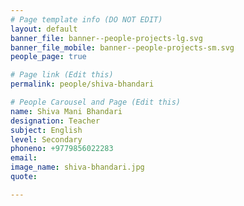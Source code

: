 ```yaml
---
# Page template info (DO NOT EDIT)
layout: default
banner_file: banner--people-projects-lg.svg
banner_file_mobile: banner--people-projects-sm.svg
people_page: true

# Page link (Edit this)
permalink: people/shiva-bhandari

# People Carousel and Page (Edit this)
name: Shiva Mani Bhandari
designation: Teacher
subject: English
level: Secondary
phoneno: +9779856022283
email: 
image_name: shiva-bhandari.jpg
quote: 

---
```

